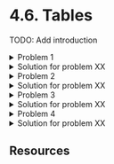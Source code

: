 # 4.6. Tables

TODO: Add introduction

<details>
    <summary>Problem 1</summary>

    TODO: Add problem description

    Only div table

</details>
<details>
    <summary>Solution for problem XX</summary>
    TODO: Add solution
</details>

<details>
    <summary>Problem 2</summary>

    TODO: Add problem description

    Missing table headers

</details>
<details>
    <summary>Solution for problem XX</summary>
    TODO: Add solution
</details>

<details>
    <summary>Problem 3</summary>

    TODO: Add problem description

    Missing row headers

</details>
<details>
    <summary>Solution for problem XX</summary>
    TODO: Add solution
</details>

<details>
    <summary>Problem 4</summary>

    TODO: Add problem description

    Complex table, that can be split into multiple tables

</details>
<details>
    <summary>Solution for problem XX</summary>
    TODO: Add solution
</details>

## Resources
